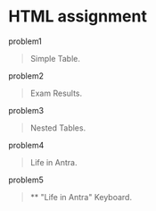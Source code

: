 # HTML assignment

problem1
>Simple Table.

problem2
>Exam Results.

problem3
>Nested Tables.

problem4
>Life in Antra.

problem5
>** "Life in Antra" Keyboard.
